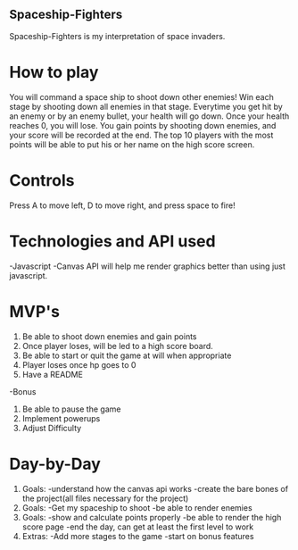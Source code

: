 ## Spaceship-Fighters

Spaceship-Fighters is my interpretation of space invaders.

# How to play
You will command a space ship to shoot down other enemies! Win each stage by shooting down all enemies in that stage. 
Everytime you get hit by an enemy or by an enemy bullet, your health will go down. Once your health reaches 0, you will lose. 
You gain points by shooting down enemies, and your score will be recorded at the end. The top 10 players with the most points
will be able to put his or her name on the high score screen. 

# Controls
Press A to move left, D to move right, and press space to fire!

# Technologies and API used
-Javascript
-Canvas API will help me render graphics better than using just javascript. 

# MVP's
1. Be able to shoot down enemies and gain points
2. Once player loses, will be led to a high score board. 
3. Be able to start or quit the game at will when appropriate
4. Player loses once hp goes to 0
5. Have a README

-Bonus
1. Be able to pause the game
2. Implement powerups
3. Adjust Difficulty

# Day-by-Day
1. Goals:
-understand how the canvas api works
-create the bare bones of the project(all files necessary for the project)
2. Goals:
-Get my spaceship to shoot
-be able to render enemies
3. Goals:
-show and calculate points properly
-be able to render the high score page
-end the day, can get at least the first level to work
4. Extras:
-Add more stages to the game
-start on bonus features